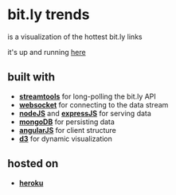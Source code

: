 # bit.ly trends #
is a visualization of the hottest bit.ly links

it's up and running [here](http://bitly-trends.herokuapp.com/)

## built with ##

* **[streamtools](https://github.com/nytlabs/streamtools)** for long-polling the bit.ly API
* **[websocket](https://github.com/Worlize/WebSocket-Node)** for connecting to the data stream
* **[nodeJS](https://github.com/joyent/node)** and **[expressJS](https://github.com/visionmedia/express)** for serving data
* **[mongoDB](https://github.com/mongodb/mongo)** for persisting data
* **[angularJS](https://github.com/angular)** for client structure
* **[d3](https://github.com/mbostock/d3)** for dynamic visualization

## hosted on ##

* **[heroku](https://github.com/heroku/heroku)**

